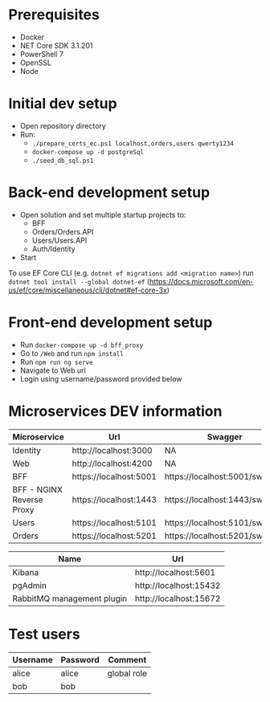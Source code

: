 # Prerequisites
* Docker
* NET Core SDK 3.1.201
* PowerShell 7
* OpenSSL
* Node

# Initial dev setup
* Open repository directory
* Run:
  * `./prepare_certs_ec.ps1 localhost,orders,users qwerty1234`
  * `docker-compose up -d postgreSql`
  * `./seed_db_sql.ps1`

# Back-end development setup
* Open solution and set multiple startup projects to:
  * BFF
  * Orders/Orders.API
  * Users/Users.API
  * Auth/Identity
* Start

To use EF Core CLI (e.g. `dotnet ef migrations add <migration name>`) run `dotnet tool install --global dotnet-ef` (https://docs.microsoft.com/en-us/ef/core/miscellaneous/cli/dotnet#ef-core-3x)

# Front-end development setup
* Run `docker-compose up -d bff_proxy`
* Go to `/Web` and run `npm install`
* Run `npm run ng serve`
* Navigate to Web url
* Login using username/password provided below

# Microservices DEV information
Microservice | Url | Swagger
--- | --- | ---
Identity | http://localhost:3000 | NA
Web | http://localhost:4200 | NA
BFF | https://localhost:5001 | https://localhost:5001/swagger
BFF - NGINX Reverse Proxy | https://localhost:1443 | https://localhost:1443/swagger
Users | https://localhost:5101 | https://localhost:5101/swagger
Orders | https://localhost:5201 | https://localhost:5201/swagger

Name | Url
--- | ---
Kibana | http://localhost:5601
pgAdmin | http://localhost:15432
RabbitMQ management plugin | http://localhost:15672


# Test users
Username | Password | Comment
--- | --- | ---
alice | alice | global role
bob | bob | 
